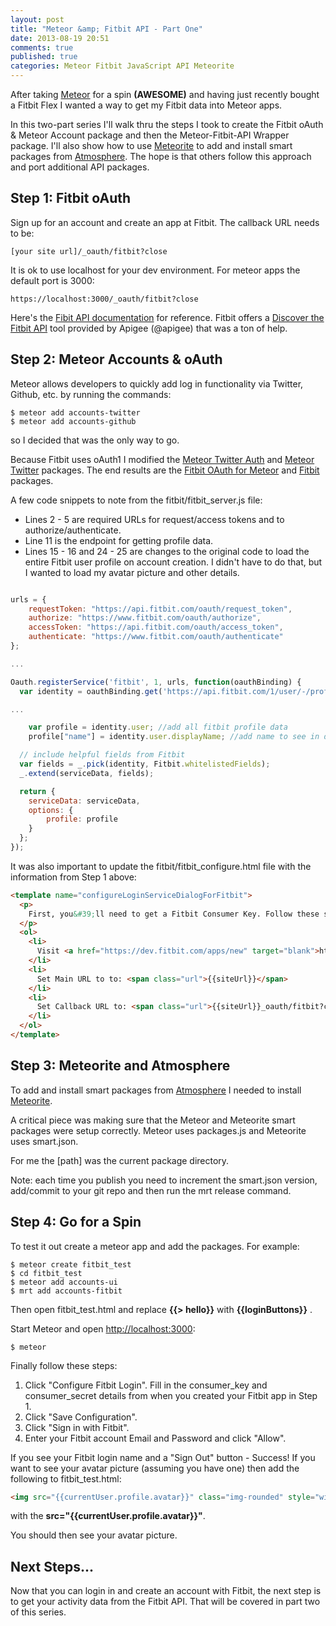 ```yaml
---
layout: post
title: "Meteor &amp; Fitbit API - Part One"
date: 2013-08-19 20:51
comments: true
published: true
categories: Meteor Fitbit JavaScript API Meteorite
---
```

After taking [Meteor](http://www.meteor.com/) for a spin **(AWESOME)** and having just recently bought a Fitbit Flex I wanted a way to get my Fitbit data into Meteor apps.

In this two-part series I'll walk thru the steps I took to create the Fitbit oAuth &amp; Meteor Account package and then the Meteor-Fitbit-API Wrapper package. I'll also show how to use [Meteorite](http://oortcloud.github.io/meteorite/) to add and install smart packages from [Atmosphere](https://atmosphere.meteor.com/wtf/app). The hope is that others follow this approach and port additional API packages. 

<!-- more -->

## Step 1: Fitbit oAuth
Sign up for an account and create an app at Fitbit. The callback URL needs to be:

	[your site url]/_oauth/fitbit?close 

It is ok to use localhost for your dev environment. For meteor apps the default port is 3000:

	https://localhost:3000/_oauth/fitbit?close


Here's the [Fibit API documentation](https://wiki.fitbit.com/display/API/Fitbit+API) for reference. Fitbit offers a [Discover the Fitbit API](https://wiki.fitbit.com/display/API/API+Explorer) tool provided by Apigee (@apigee) that was a ton of help.

## Step 2: Meteor Accounts & oAuth
Meteor allows developers to quickly add log in functionality via Twitter, Github, etc. by running the commands:


	$ meteor add accounts-twitter
	$ meteor add accounts-github

so I decided that was the only way to go.

Because Fitbit uses oAuth1 I modified the [Meteor Twitter Auth](https://github.com/meteor/meteor/tree/master/packages/accounts-twitter) and [Meteor Twitter](https://github.com/meteor/meteor/tree/master/packages/twitter) packages. The end results are the [Fitbit OAuth for Meteor](https://github.com/wbartley/accounts-fitbit) and [Fitbit](https://github.com/wbartley/fitbit) packages. 

A few code snippets to note from the fitbit/fitbit_server.js file:

* Lines 2 - 5 are required URLs for request/access tokens and to authorize/authenticate.
* Line 11 is the endpoint for getting profile data.
* Lines 15 - 16 and 24 - 25 are changes to the original code to load the entire Fitbit user profile on account creation. I didn't have to do that, but I wanted to load my avatar picture and other details.

``` javascript fitbit_server.js https://github.com/wbartley/fitbit/blob/master/fitbit_server.js fitbit_server.js

urls = {
	requestToken: "https://api.fitbit.com/oauth/request_token",
	authorize: "https://www.fitbit.com/oauth/authorize",
	accessToken: "https://api.fitbit.com/oauth/access_token",
	authenticate: "https://www.fitbit.com/oauth/authenticate"
};

...

Oauth.registerService('fitbit', 1, urls, function(oauthBinding) {
  var identity = oauthBinding.get('https://api.fitbit.com/1/user/-/profile.json').data;

...

	var profile = identity.user; //add all fitbit profile data
	profile["name"] = identity.user.displayName; //add name to see in default login buttons

  // include helpful fields from Fitbit
  var fields = _.pick(identity, Fitbit.whitelistedFields);
  _.extend(serviceData, fields);

  return {
    serviceData: serviceData,
    options: {
    	profile: profile
	}
  };
});
```


It was also important to update the fitbit/fitbit_configure.html file with the information from Step 1 above:


``` html fitbit_configure.html https://github.com/wbartley/fitbit/blob/master/fitbit_configure.html fitbit_configure.html
<template name="configureLoginServiceDialogForFitbit">
  <p>
    First, you&#39;ll need to get a Fitbit Consumer Key. Follow these steps:
  </p>
  <ol>
    <li>
      Visit <a href="https://dev.fitbit.com/apps/new" target="blank">https://dev.fitbit.com/apps/new</a>
    </li>
    <li>
      Set Main URL to to: <span class="url">{{siteUrl}}</span>
    </li>
    <li>
      Set Callback URL to: <span class="url">{{siteUrl}}_oauth/fitbit?close</span>
    </li>
  </ol>
</template>

```

## Step 3: Meteorite and Atmosphere
To add and install smart packages from [Atmosphere](https://atmosphere.meteor.com/wtf/app) I needed to install  [Meteorite](http://oortcloud.github.io/meteorite/).

A critical piece was making sure that the Meteor and Meteorite smart packages were setup correctly. Meteor uses packages.js and Meteorite uses smart.json.

For me the [path] was the current package directory.
 
Note: each time you publish you need to increment the smart.json version, add/commit to your git repo and then run the mrt release command.


## Step 4: Go for a Spin

To test it out create a meteor app and add the packages. For example:

	$ meteor create fitbit_test 
	$ cd fitbit_test
	$ meteor add accounts-ui
	$ mrt add accounts-fitbit

Then open fitbit_test.html and replace **\{\{> hello}}** with **\{\{loginButtons}}** .

Start Meteor and open [http://localhost:3000](http://localhost:3000):

	$ meteor  

Finally follow these steps:

1. Click "Configure Fitbit Login". Fill in the consumer_key and consumer_secret details from when you created your Fitbit app in Step 1.
2. Click "Save Configuration".
3. Click "Sign in with Fitbit".
4. Enter your Fitbit account Email and Password and click "Allow".

If you see your Fitbit login name and a "Sign Out" button - Success! If you want to see your avatar picture (assuming you have one) then add the following to fitbit_test.html:

```html
<img src="{{currentUser.profile.avatar}}" class="img-rounded" style="width:50px" />
```

with the **src="\{\{currentUser.profile.avatar}}"**.

You should then see your avatar picture.

## Next Steps...
Now that you can login in and create an account with Fitbit, the next step is to get your activity data from the Fitbit API. That will be covered in part two of this series.




